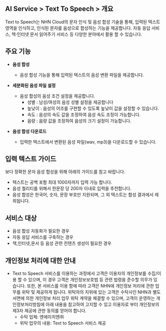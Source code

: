 ## AI Service > Text To Speech > 개요

Text to Speech는 NHN Cloud의 문자 인식 및 음성 합성 기술을 통해, 입력된 텍스트 영역을 인식하고, 인식된 문자를 음성으로 합성하는 기능을 제공합니다. 
자동 응답 서비스, 책·인터넷 문서 읽어주기 서비스 등 다양한 분야에서 활용 할 수 있습니다.

## 주요 기능

* **음성 합성**
	* 음성 합성 기능을 통해 입력된 텍스트의 음성 변환 파일을 제공합니다.

* **세분화된 음성 파일 설정**
	* 음성 합성의 음성 조건 설정을 제공합니다.
		* 성별 : 남성/여성의 음성 성별 설정을 제공합니다
		* 높낮이 : 음성의 어조를 구현할 수 있도록 높낮이 값을 설정할 수 있습니다.
		* 속도 : 음성의 속도 값을 조정하여 음성 속도 조정이 가능합니다.
		* 음량 : 음량 값을 조정하여 음성의 크기 설정이 가능합니다.

* **음성 합성 다운로드**
	* 입력한 텍스트에서 변환된 음성 파일(wav, mp3)을 다운로드할 수 있습니다.

## 입력 텍스트 가이드

보다 정확한 문자 음성 합성을 위해 아래의 가이드를 참고 바랍니다.

* 텍스트는 공백 포함 최대 1000자까지 입력 가능 합니다.
* 음성 퀄리티를 위해서 한문장 당 200자 이내로 입력을 추천합니다.
* 음성 합성은 한국어, 숫자, 문장 부호만 지원되며, 그 외 텍스트는 합성 결과에서 제외됩니다.
    
## 서비스 대상
* 음성 합성 자동화가 필요한 경우
* 자동 응답 서비스를 구축하는 경우
* 책,인터넷,문서 등 음성 관련 컨텐츠 생성이 필요한 경우

## 개인정보 처리에 대한 안내
* Text to Speech 서비스를 이용하는 과정에서 고객은 이용자의 개인정보를 수집/이용 할 수 있으며, 이 경우 고객은 개인정보보호법 등 관련 법령을 준수할 의무가 있습니다. 또한, 본 서비스를 이용 함에 따라 고객은 NHN에 개인정보 처리에 관한 업무를 위탁 및 제공하게 됩니다. 위탁자의 지위에 있는 고객은 수탁사인 NHN과 별도 서면에 의한 개인정보 처리 업무 위탁 계약을 체결할 수 있으며, 고객이 운영하는 개인정보처리방침에 아래 내용을 참고하여 고지할 수 있고 이용자로 부터 개인정보의 제3자 제공에 관한 동의를 얻어야 합니다.
    - 수탁 업체: 엔에이치엔㈜
    - 위탁 업무의 내용: Text to Speech 서비스 제공
